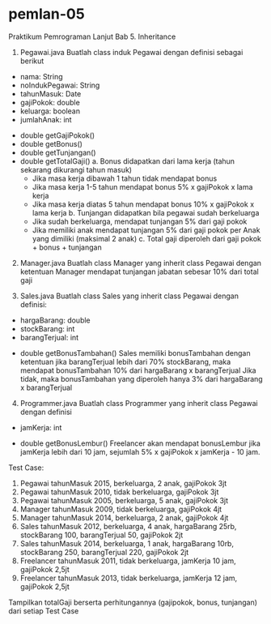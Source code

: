 # pemlan-05
Praktikum Pemrograman Lanjut Bab 5. Inheritance

1. Pegawai.java
Buatlah class induk Pegawai dengan definisi sebagai berikut
- nama: String
- noIndukPegawai: String
- tahunMasuk: Date
- gajiPokok: double
- keluarga: boolean
- jumlahAnak: int
+ double getGajiPokok()
+ double getBonus()
+ double getTunjangan()
+ double getTotalGaji()
a. Bonus didapatkan dari lama kerja (tahun sekarang dikurangi tahun masuk)
   - Jika masa kerja dibawah 1 tahun tidak mendapat bonus
   - Jika masa kerja 1-5 tahun mendapat bonus 5% x gajiPokok x lama kerja
   - Jika masa kerja diatas 5 tahun mendapat bonus 10% x gajiPokok x lama kerja
b. Tunjangan didapatkan bila pegawai sudah berkeluarga
   - Jika sudah berkeluarga, mendapat tunjangan 5% dari gaji pokok
   - Jika memiliki anak mendapat tunjangan 5% dari gaji pokok per Anak yang dimiliki (maksimal 2 anak)
c. Total gaji diperoleh dari gaji pokok + bonus + tunjangan

2. Manager.java
Buatlah class Manager yang inherit class Pegawai dengan ketentuan Manager mendapat tunjangan jabatan sebesar 10% dari total gaji

3. Sales.java
Buatlah class Sales yang inherit class Pegawai dengan definisi:
- hargaBarang: double
- stockBarang: int
- barangTerjual: int
+ double getBonusTambahan()
Sales memiliki bonusTambahan dengan ketentuan jika barangTerjual lebih dari 70% stockBarang, maka mendapat bonusTambahan 10% dari hargaBarang x barangTerjual
Jika tidak, maka bonusTambahan yang diperoleh hanya 3% dari hargaBarang x barangTerjual

4. Programmer.java
Buatlah class Programmer yang inherit class Pegawai dengan definisi
- jamKerja: int
+ double getBonusLembur()
Freelancer akan mendapat bonusLembur jika jamKerja lebih dari 10 jam, sejumlah 5% x gajiPokok x jamKerja - 10 jam.

Test Case:
1. Pegawai tahunMasuk 2015, berkeluarga, 2 anak, gajiPokok 3jt
2. Pegawai tahunMasuk 2010, tidak berkeluarga, gajiPokok 3jt
3. Pegawai tahunMasuk 2005, berkeluarga, 5 anak, gajiPokok 3jt
4. Manager tahunMasuk 2009, tidak berkeluarga, gajiPokok 4jt
5. Manager tahunMasuk 2014, berkeluarga, 2 anak, gajiPokok 4jt
6. Sales tahunMasuk 2012, berkeluarga, 4 anak, hargaBarang 25rb, stockBarang 100, barangTerjual 50, gajiPokok 2jt
7. Sales tahunMasuk 2014, berkeluarga, 1 anak, hargaBarang 10rb, stockBarang 250, barangTerjual 220, gajiPokok 2jt
8. Freelancer tahunMasuk 2011, tidak berkeluarga, jamKerja 10 jam, gajiPokok 2,5jt
9. Freelancer tahunMasuk 2013, tidak berkeluarga, jamKerja 12 jam, gajiPokok 2,5jt

Tampilkan totalGaji berserta perhitungannya (gajipokok, bonus, tunjangan) dari setiap Test Case

